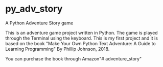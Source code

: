 # py_adv_story
A Python Adventure Story game

This is an adventure game project written in Python.
The game is played through the Terminal using the keyboard.
This is my first project and it is based on the book "Make Your Own Python Text Adventure: A Guide to Learning Programming" By Phillip Johnson, 2018.

You can purchase the book through Amazon"# adventure_story" 
